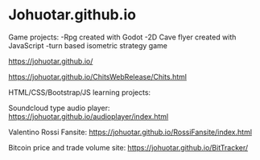 # Johuotar.github.io

Game projects:
-Rpg created with Godot
-2D Cave flyer created with JavaScript
-turn based isometric strategy game

https://johuotar.github.io/

https://johuotar.github.io/ChitsWebRelease/Chits.html


HTML/CSS/Bootstrap/JS learning projects:

Soundcloud type audio player:
https://johuotar.github.io/audioplayer/index.html

Valentino Rossi Fansite:
https://johuotar.github.io/RossiFansite/index.html

Bitcoin price and trade volume site:
https://johuotar.github.io/BitTracker/

